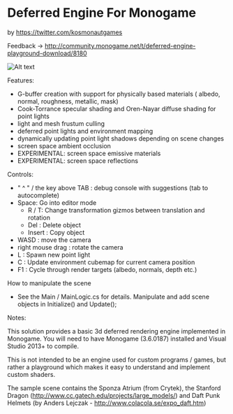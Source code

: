 # Deferred Engine For Monogame

by https://twitter.com/kosmonautgames

Feedback -> http://community.monogame.net/t/deferred-engine-playground-download/8180

![Alt text](http://i.imgur.com/vcGEtr0.png "emissive materials")


Features:
- G-buffer creation with support for physically based materials ( albedo, normal, roughness, metallic, mask)
- Cook-Torrance specular shading and Oren-Nayar diffuse shading for point lights
- light and mesh frustum culling
- deferred point lights and environment mapping
- dynamically updating point light shadows depending on scene changes
- screen space ambient occlusion
- EXPERIMENTAL: screen space emissive materials
- EXPERIMENTAL: screen space reflections

Controls:
- " ^ " / the key above TAB : debug console with suggestions (tab to autocomplete)
- Space: Go into editor mode 
  - R / T: Change transformation gizmos between translation and rotation
  - Del : Delete object
  - Insert : Copy object
- WASD : move the camera
- right mouse drag : rotate the camera
- L : Spawn new point light
- C : Update environment cubemap for current camera position
- F1 : Cycle through render targets (albedo, normals, depth etc.)


How to manipulate the scene
- See the Main / MainLogic.cs for details. Manipulate and add scene objects in Initialize() and Update();

Notes:

This solution provides a basic 3d deferred rendering engine implemented in Monogame. You will need to have Monogame (3.6.0187) installed and Visual Studio 2013+ to compile.

This is not intended to be an engine used for custom programs / games, but rather a playground which makes it easy to understand and implement custom shaders.

The sample scene contains the Sponza Atrium (from Crytek), the Stanford Dragon (http://www.cc.gatech.edu/projects/large_models/) and Daft Punk Helmets (by Anders Lejczak - http://www.colacola.se/expo_daft.htm)

